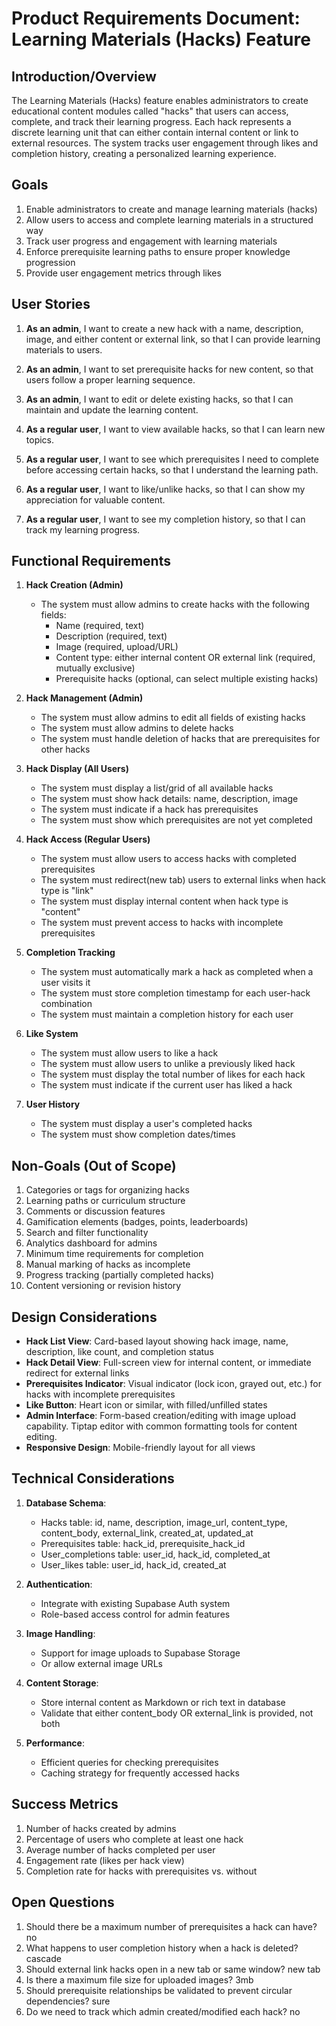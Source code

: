 # Product Requirements Document: Learning Materials (Hacks) Feature

## Introduction/Overview

The Learning Materials (Hacks) feature enables administrators to create educational content modules called "hacks" that users can access, complete, and track their learning progress. Each hack represents a discrete learning unit that can either contain internal content or link to external resources. The system tracks user engagement through likes and completion history, creating a personalized learning experience.

## Goals

1. Enable administrators to create and manage learning materials (hacks)
2. Allow users to access and complete learning materials in a structured way
3. Track user progress and engagement with learning materials
4. Enforce prerequisite learning paths to ensure proper knowledge progression
5. Provide user engagement metrics through likes

## User Stories

1. **As an admin**, I want to create a new hack with a name, description, image, and either content or external link, so that I can provide learning materials to users.

2. **As an admin**, I want to set prerequisite hacks for new content, so that users follow a proper learning sequence.

3. **As an admin**, I want to edit or delete existing hacks, so that I can maintain and update the learning content.

4. **As a regular user**, I want to view available hacks, so that I can learn new topics.

5. **As a regular user**, I want to see which prerequisites I need to complete before accessing certain hacks, so that I understand the learning path.

6. **As a regular user**, I want to like/unlike hacks, so that I can show my appreciation for valuable content.

7. **As a regular user**, I want to see my completion history, so that I can track my learning progress.

## Functional Requirements

1. **Hack Creation (Admin)**
   - The system must allow admins to create hacks with the following fields:
     - Name (required, text)
     - Description (required, text)
     - Image (required, upload/URL)
     - Content type: either internal content OR external link (required, mutually exclusive)
     - Prerequisite hacks (optional, can select multiple existing hacks)

2. **Hack Management (Admin)**
   - The system must allow admins to edit all fields of existing hacks
   - The system must allow admins to delete hacks
   - The system must handle deletion of hacks that are prerequisites for other hacks

3. **Hack Display (All Users)**
   - The system must display a list/grid of all available hacks
   - The system must show hack details: name, description, image
   - The system must indicate if a hack has prerequisites
   - The system must show which prerequisites are not yet completed

4. **Hack Access (Regular Users)**
   - The system must allow users to access hacks with completed prerequisites
   - The system must redirect(new tab) users to external links when hack type is "link"
   - The system must display internal content when hack type is "content"
   - The system must prevent access to hacks with incomplete prerequisites

5. **Completion Tracking**
   - The system must automatically mark a hack as completed when a user visits it
   - The system must store completion timestamp for each user-hack combination
   - The system must maintain a completion history for each user

6. **Like System**
   - The system must allow users to like a hack
   - The system must allow users to unlike a previously liked hack
   - The system must display the total number of likes for each hack
   - The system must indicate if the current user has liked a hack

7. **User History**
   - The system must display a user's completed hacks
   - The system must show completion dates/times

## Non-Goals (Out of Scope)

1. Categories or tags for organizing hacks
2. Learning paths or curriculum structure
3. Comments or discussion features
4. Gamification elements (badges, points, leaderboards)
5. Search and filter functionality
6. Analytics dashboard for admins
7. Minimum time requirements for completion
8. Manual marking of hacks as incomplete
9. Progress tracking (partially completed hacks)
10. Content versioning or revision history

## Design Considerations

- **Hack List View**: Card-based layout showing hack image, name, description, like count, and completion status
- **Hack Detail View**: Full-screen view for internal content, or immediate redirect for external links
- **Prerequisites Indicator**: Visual indicator (lock icon, grayed out, etc.) for hacks with incomplete prerequisites
- **Like Button**: Heart icon or similar, with filled/unfilled states
- **Admin Interface**: Form-based creation/editing with image upload capability. Tiptap editor with common formatting tools for content editing.
- **Responsive Design**: Mobile-friendly layout for all views

## Technical Considerations

1. **Database Schema**:
   - Hacks table: id, name, description, image_url, content_type, content_body, external_link, created_at, updated_at
   - Prerequisites table: hack_id, prerequisite_hack_id
   - User_completions table: user_id, hack_id, completed_at
   - User_likes table: user_id, hack_id, created_at

2. **Authentication**: 
   - Integrate with existing Supabase Auth system
   - Role-based access control for admin features

3. **Image Handling**:
   - Support for image uploads to Supabase Storage
   - Or allow external image URLs

4. **Content Storage**:
   - Store internal content as Markdown or rich text in database
   - Validate that either content_body OR external_link is provided, not both

5. **Performance**:
   - Efficient queries for checking prerequisites
   - Caching strategy for frequently accessed hacks

## Success Metrics

1. Number of hacks created by admins
2. Percentage of users who complete at least one hack
3. Average number of hacks completed per user
4. Engagement rate (likes per hack view)
5. Completion rate for hacks with prerequisites vs. without

## Open Questions

1. Should there be a maximum number of prerequisites a hack can have? no
2. What happens to user completion history when a hack is deleted? cascade
3. Should external link hacks open in a new tab or same window? new tab
4. Is there a maximum file size for uploaded images? 3mb
5. Should prerequisite relationships be validated to prevent circular dependencies? sure
6. Do we need to track which admin created/modified each hack? no